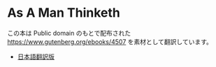 # As A Man Thinketh

この本は Public domain のもとで配布された <https://www.gutenberg.org/ebooks/4507> を素材として翻訳しています。

* [日本語翻訳版](JA.md)
